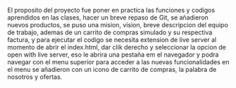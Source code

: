 El proposito del proyecto fue poner en practica las funciones y codigos aprendidos en las clases, hacer un breve repaso de Git, se añadieron nuevos productos, se puso una mision, vision,
breve descripcion del equipo de trabajo, ademas de un carrito de compras simulado y su respectiva factura, y para ejecutar el codigo se necesita extension de live server al momento de abrir
el index.html, dar clik derecho y seleccionar la opcion de open with live server, eso le abrira una pestaña em el navegador y podra navegar con el menu superior para acceder a las nuevas
funcionalidades en el menu se añadieron con un icono de carrito de compras, la palabra de nosotros y ofertas.
